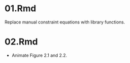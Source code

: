 
# 01.Rmd

Replace manual constraint equations with library functions.

# 02.Rmd

- Animate Figure 2.1 and 2.2.

